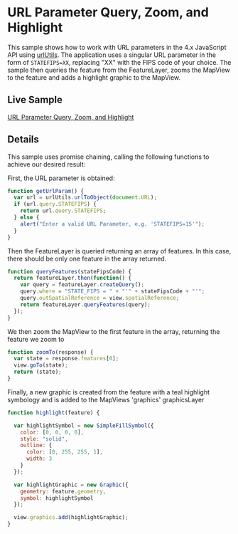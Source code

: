# URL Parameter Query, Zoom, and Highlight

This sample shows how to work with URL parameters in the 4.x JavaScript API using [urlUtils](https://developers.arcgis.com/javascript/latest/api-reference/esri-core-urlUtils.html). The application uses a singular URL parameter in the form of `STATEFIPS=XX`, replacing "XX" with the FIPS code of your choice. The sample then queries the feature from the FeatureLayer, zooms the MapView to the feature and adds a highlight graphic to the MapView.

## Live Sample
[URL Parameter Query, Zoom, and Highlight](https://briantwatson.gihub.io/gis-applications/JavaScript/url-param-query-zoom/index.html)


## Details

This sample uses promise chaining, calling the following functions to achieve our desired result:

First, the URL parameter is obtained:
```javascript
function getUrlParam() {
  var url = urlUtils.urlToObject(document.URL);
  if (url.query.STATEFIPS) {
    return url.query.STATEFIPS;
  } else {
    alert("Enter a valid URL Parameter, e.g. 'STATEFIPS=15'");
  }
}
```


Then the FeatureLayer is queried returning an array of features. In this case, there should be only one feature in the array returned.
```javascript
function queryFeatures(stateFipsCode) {
  return featureLayer.then(function() {
    var query = featureLayer.createQuery();
    query.where = "STATE_FIPS = " + "'" + stateFipsCode + "'";
    query.outSpatialReference = view.spatialReference;
    return featureLayer.queryFeatures(query);
  });
}
```

We then zoom the MapView to the first feature in the array, returning the feature we zoom to
```javascript
function zoomTo(response) {
  var state = response.features[0];
  view.goTo(state);
  return (state);
}
```

Finally, a new graphic is created from the feature with a teal highlight symbology and is added to the MapViews 'graphics' graphicsLayer
```javascript
function highlight(feature) {

  var highlightSymbol = new SimpleFillSymbol({
    color: [0, 0, 0, 0],
    style: "solid",
    outline: {
      color: [0, 255, 255, 1],
      width: 3
    }
  });

  var highlightGraphic = new Graphic({
    geometry: feature.geometry,
    symbol: highlightSymbol
  });

  view.graphics.add(highlightGraphic);
}
```
